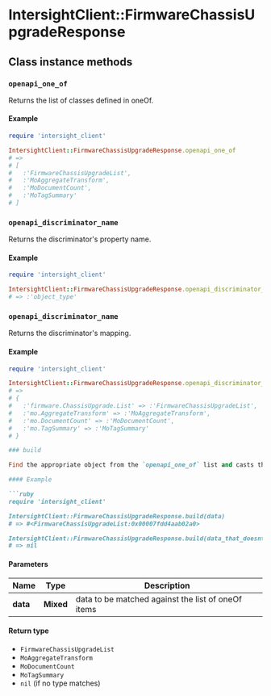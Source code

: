 # IntersightClient::FirmwareChassisUpgradeResponse

## Class instance methods

### `openapi_one_of`

Returns the list of classes defined in oneOf.

#### Example

```ruby
require 'intersight_client'

IntersightClient::FirmwareChassisUpgradeResponse.openapi_one_of
# =>
# [
#   :'FirmwareChassisUpgradeList',
#   :'MoAggregateTransform',
#   :'MoDocumentCount',
#   :'MoTagSummary'
# ]
```

### `openapi_discriminator_name`

Returns the discriminator's property name.

#### Example

```ruby
require 'intersight_client'

IntersightClient::FirmwareChassisUpgradeResponse.openapi_discriminator_name
# => :'object_type'
```

### `openapi_discriminator_name`

Returns the discriminator's mapping.

#### Example

```ruby
require 'intersight_client'

IntersightClient::FirmwareChassisUpgradeResponse.openapi_discriminator_mapping
# =>
# {
#   :'firmware.ChassisUpgrade.List' => :'FirmwareChassisUpgradeList',
#   :'mo.AggregateTransform' => :'MoAggregateTransform',
#   :'mo.DocumentCount' => :'MoDocumentCount',
#   :'mo.TagSummary' => :'MoTagSummary'
# }

### build

Find the appropriate object from the `openapi_one_of` list and casts the data into it.

#### Example

```ruby
require 'intersight_client'

IntersightClient::FirmwareChassisUpgradeResponse.build(data)
# => #<FirmwareChassisUpgradeList:0x00007fdd4aab02a0>

IntersightClient::FirmwareChassisUpgradeResponse.build(data_that_doesnt_match)
# => nil
```

#### Parameters

| Name | Type | Description |
| ---- | ---- | ----------- |
| **data** | **Mixed** | data to be matched against the list of oneOf items |

#### Return type

- `FirmwareChassisUpgradeList`
- `MoAggregateTransform`
- `MoDocumentCount`
- `MoTagSummary`
- `nil` (if no type matches)


